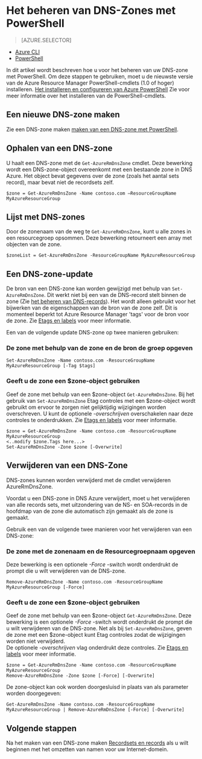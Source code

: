<properties
   pageTitle="Beheren van DNS-zones met PowerShell | Microsoft Azure"
   description="U kunt DNS-zones met Azure Powershell beheren. Het bijwerken, verwijderen en maken van DNS-zones op DNS Azure"
   services="dns"
   documentationCenter="na"
   authors="sdwheeler"
   manager="carmonm"
   editor=""/>

<tags
   ms.service="dns"
   ms.devlang="na"
   ms.topic="article"
   ms.tgt_pltfrm="na"
   ms.workload="infrastructure-services"
   ms.date="08/16/2016"
   ms.author="sewhee"/>

# <a name="how-to-manage-dns-zones-using-powershell"></a>Het beheren van DNS-Zones met PowerShell

> [AZURE.SELECTOR]
- [Azure CLI](dns-operations-dnszones-cli.md)
- [PowerShell](dns-operations-dnszones.md)



In dit artikel wordt beschreven hoe u voor het beheren van uw DNS-zone met PowerShell. Om deze stappen te gebruiken, moet u de nieuwste versie van de Azure Resource Manager PowerShell-cmdlets (1.0 of hoger) installeren. [Het installeren en configureren van Azure PowerShell](../powershell-install-configure.md) Zie voor meer informatie over het installeren van de PowerShell-cmdlets.


## <a name="create-a-new-dns-zone"></a>Een nieuwe DNS-zone maken

Zie een DNS-zone maken [maken van een DNS-zone met PowerShell](dns-getstarted-create-dnszone.md).

## <a name="get-a-dns-zone"></a>Ophalen van een DNS-zone

U haalt een DNS-zone met de `Get-AzureRmDnsZone` cmdlet. Deze bewerking wordt een DNS-zone-object overeenkomt met een bestaande zone in DNS Azure. Het object bevat gegevens over de zone (zoals het aantal sets record), maar bevat niet de recordsets zelf.

    $zone = Get-AzureRmDnsZone -Name contoso.com –ResourceGroupName MyAzureResourceGroup

## <a name="list-dns-zones"></a>Lijst met DNS-zones

Door de zonenaam van de weg te `Get-AzureRmDnsZone`, kunt u alle zones in een resourcegroep opsommen. Deze bewerking retourneert een array met objecten van de zone.

    $zoneList = Get-AzureRmDnsZone -ResourceGroupName MyAzureResourceGroup

## <a name="update-a-dns-zone"></a>Een DNS-zone-update

De bron van een DNS-zone kan worden gewijzigd met behulp van `Set-AzureRmDnsZone`. Dit werkt niet bij een van de DNS-record stelt binnen de zone (Zie [het beheren van DNS-records](dns-operations-recordsets.md)). Het wordt alleen gebruikt voor het bijwerken van de eigenschappen van de bron van de zone zelf. Dit is momenteel beperkt tot Azure Resource Manager 'tags' voor de bron voor de zone. Zie [Etags en labels](dns-getstarted-create-dnszone.md#Etags-and-tags) voor meer informatie.

Een van de volgende update DNS-zone op twee manieren gebruiken:

### <a name="specify-the-zone-using-the-zone-name-and-resource-group"></a>De zone met behulp van de zone en de bron de groep opgeven

    Set-AzureRmDnsZone -Name contoso.com -ResourceGroupName MyAzureResourceGroup [-Tag $tags]

### <a name="specify-the-zone-using-a-zone-object"></a>Geeft u de zone een $zone-object gebruiken

Geef de zone met behulp van een $zone-object `Get-AzureRmDnsZone`. Bij het gebruik van `Set-AzureRmDnsZone` Etag controles met een $zone-object wordt gebruikt om ervoor te zorgen niet gelijktijdig wijzigingen worden overschreven. U kunt de optionele *-overschrijven* overschakelen naar deze controles te onderdrukken. Zie [Etags en labels](dns-getstarted-create-dnszone.md#Etags-and-tags) voor meer informatie.


    $zone = Get-AzureRmDnsZone -Name contoso.com -ResourceGroupName MyAzureResourceGroup
    <..modify $zone.Tags here...>
    Set-AzureRmDnsZone -Zone $zone [-Overwrite]


## <a name="delete-a-dns-zone"></a>Verwijderen van een DNS-Zone

DNS-zones kunnen worden verwijderd met de cmdlet verwijderen AzureRmDnsZone.

Voordat u een DNS-zone in DNS Azure verwijdert, moet u het verwijderen van alle records sets, met uitzondering van de NS- en SOA-records in de hoofdmap van de zone die automatisch zijn gemaakt als de zone is gemaakt.

Gebruik een van de volgende twee manieren voor het verwijderen van een DNS-zone:

### <a name="specify-the-zone-using-the-zone-name-and-resource-group-name"></a>De zone met de zonenaam en de Resourcegroepnaam opgeven

Deze bewerking is een optionele *-Force* -switch wordt onderdrukt de prompt die u wilt verwijderen van de DNS-zone.

    Remove-AzureRmDnsZone -Name contoso.com -ResourceGroupName MyAzureResourceGroup [-Force]

### <a name="specify-the-zone-using-a-zone-object"></a>Geeft u de zone een $zone-object gebruiken

Geef de zone met behulp van een $zone-object `Get-AzureRmDnsZone`. Deze bewerking is een optionele *-Force* -switch wordt onderdrukt de prompt die u wilt verwijderen van de DNS-zone. Net als bij `Set-AzureRmDnsZone`, geven de zone met een $zone-object kunt Etag controles zodat de wijzigingen worden niet verwijderd. <BR>
De optionele *-overschrijven* vlag onderdrukt deze controles. Zie [Etags en labels](dns-getstarted-create-dnszone.md#Etags-and-tags) voor meer informatie.

    $zone = Get-AzureRmDnsZone -Name contoso.com -ResourceGroupName MyAzureResourceGroup
    Remove-AzureRmDnsZone -Zone $zone [-Force] [-Overwrite]



De zone-object kan ook worden doorgesluisd in plaats van als parameter worden doorgegeven:

    Get-AzureRmDnsZone -Name contoso.com -ResourceGroupName MyAzureResourceGroup | Remove-AzureRmDnsZone [-Force] [-Overwrite]

## <a name="next-steps"></a>Volgende stappen

Na het maken van een DNS-zone maken [Recordsets en records](dns-getstarted-create-recordset.md) als u wilt beginnen met het omzetten van namen voor uw Internet-domein.